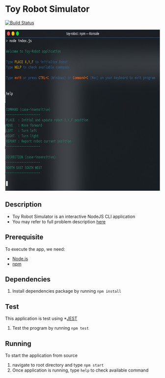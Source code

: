 # Toy Robot Simulator

[![Build Status](https://travis-ci.org/tylerLoh/toy-robot.svg?branch=master)](https://travis-ci.org/tylerLoh/toy-robot)

<img alt="" src="./terminal.png" width="729" height="523">

## Description

- Toy Robot Simulator is an interactive NodeJS CLI application
- You may refer to full problem description [here](PROBLEM.md)

## Prerequisite

To execute the app, we need:

* [Node.js](https://nodejs.org/en/download/)
* [npm](https://www.npmjs.com/)

## Dependencies

1. Install dependencies package by running `npm install`

## Test

This application is test using *[JEST](https://jestjs.io/)

1. Test the program by running `npm test`

## Running

To start the application from source

1. navigate to root directory and type `npm start`
2. Once application is running, type `help` to check available command
